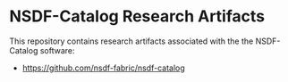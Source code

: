 # NSDF-Catalog Research Artifacts

This repository contains research artifacts associated with the the NSDF-Catalog software:
 * https://github.com/nsdf-fabric/nsdf-catalog
